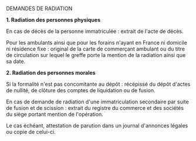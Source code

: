 DEMANDES DE RADIATION

**1. Radiation des personnes physiques**

En cas de décès de la personne immatriculée : extrait de l'acte de décès.

Pour les ambulants ainsi que pour les forains n'ayant en France ni domicile ni résidence fixe : original de la carte de commerçant ambulant ou du titre de circulation sur lequel le greffe porte la mention de la radiation ainsi que sa date.

**2. Radiation des personnes morales**

Si la formalité n'est pas concomitante au dépôt : récépissé du dépôt d'actes de nullité, de clôture des comptes de liquidation ou de fusion.

En cas de demande de radiation d'une immatriculation secondaire par suite de fusion et de scission : extrait du registre du commerce et des sociétés du siège portant mention de l'opération.

Le cas échéant, attestation de parution dans un journal d'annonces légales ou copie de celui-ci.
